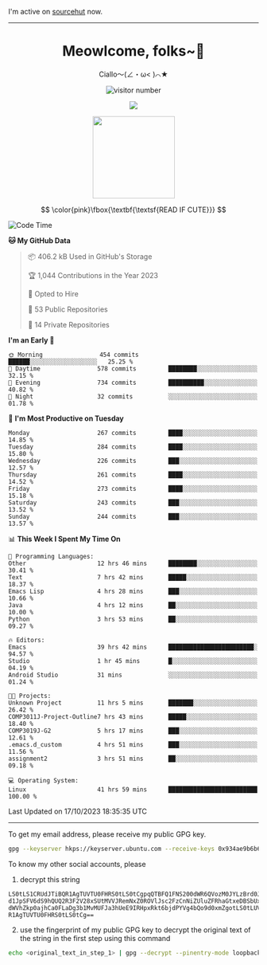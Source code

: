 I'm active on [sourcehut](https://sr.ht/~meow_king/) now. 

---

<div align="center">
  <h1>Meowlcome, folks~👋</h1>
  <p>Ciallo～(∠・ω< )⌒★</p>
</div>

<p align="center">
  <img src="https://count.getloli.com/get/@Ziqi-Yang?theme=rule34" alt="visitor number" />
</p>

<p align="center">
  <img src="https://skillicons.dev/icons?i=rust,c,py,flutter,go,java,js,bash,linux,emacs" />
</p>
<p align="center">
  <img height="165" src="https://github-readme-stats.vercel.app/api?username=Ziqi-Yang&show_icons=true&include_all_commits=true&hide_border=true" />
</p>

$$
\color{pink}\fbox{\textbf{\textsf{READ IF CUTE}}}
$$

<!--START_SECTION:waka-->
![Code Time](http://img.shields.io/badge/Code%20Time-1%2C683%20hrs%2012%20mins-blue)

**🐱 My GitHub Data** 

> 📦 406.2 kB Used in GitHub's Storage 
 > 
> 🏆 1,044 Contributions in the Year 2023
 > 
> 💼 Opted to Hire
 > 
> 📜 53 Public Repositories 
 > 
> 🔑 14 Private Repositories 
 > 
**I'm an Early 🐤** 

```text
🌞 Morning                454 commits         ██████░░░░░░░░░░░░░░░░░░░   25.25 % 
🌆 Daytime                578 commits         ████████░░░░░░░░░░░░░░░░░   32.15 % 
🌃 Evening                734 commits         ██████████░░░░░░░░░░░░░░░   40.82 % 
🌙 Night                  32 commits          ░░░░░░░░░░░░░░░░░░░░░░░░░   01.78 % 
```
📅 **I'm Most Productive on Tuesday** 

```text
Monday                   267 commits         ████░░░░░░░░░░░░░░░░░░░░░   14.85 % 
Tuesday                  284 commits         ████░░░░░░░░░░░░░░░░░░░░░   15.80 % 
Wednesday                226 commits         ███░░░░░░░░░░░░░░░░░░░░░░   12.57 % 
Thursday                 261 commits         ████░░░░░░░░░░░░░░░░░░░░░   14.52 % 
Friday                   273 commits         ████░░░░░░░░░░░░░░░░░░░░░   15.18 % 
Saturday                 243 commits         ███░░░░░░░░░░░░░░░░░░░░░░   13.52 % 
Sunday                   244 commits         ███░░░░░░░░░░░░░░░░░░░░░░   13.57 % 
```


📊 **This Week I Spent My Time On** 

```text
💬 Programming Languages: 
Other                    12 hrs 46 mins      ████████░░░░░░░░░░░░░░░░░   30.41 % 
Text                     7 hrs 42 mins       █████░░░░░░░░░░░░░░░░░░░░   18.37 % 
Emacs Lisp               4 hrs 28 mins       ███░░░░░░░░░░░░░░░░░░░░░░   10.66 % 
Java                     4 hrs 12 mins       ██░░░░░░░░░░░░░░░░░░░░░░░   10.00 % 
Python                   3 hrs 53 mins       ██░░░░░░░░░░░░░░░░░░░░░░░   09.27 % 

🔥 Editors: 
Emacs                    39 hrs 42 mins      ████████████████████████░   94.57 % 
Studio                   1 hr 45 mins        █░░░░░░░░░░░░░░░░░░░░░░░░   04.19 % 
Android Studio           31 mins             ░░░░░░░░░░░░░░░░░░░░░░░░░   01.24 % 

🐱‍💻 Projects: 
Unknown Project          11 hrs 5 mins       ███████░░░░░░░░░░░░░░░░░░   26.42 % 
COMP3011J-Project-Outline7 hrs 43 mins       █████░░░░░░░░░░░░░░░░░░░░   18.40 % 
COMP3019J-G2             5 hrs 17 mins       ███░░░░░░░░░░░░░░░░░░░░░░   12.61 % 
.emacs.d_custom          4 hrs 51 mins       ███░░░░░░░░░░░░░░░░░░░░░░   11.56 % 
assignment2              3 hrs 51 mins       ██░░░░░░░░░░░░░░░░░░░░░░░   09.18 % 

💻 Operating System: 
Linux                    41 hrs 59 mins      █████████████████████████   100.00 % 
```


 Last Updated on 17/10/2023 18:35:35 UTC
<!--END_SECTION:waka-->

-----

To get my email address, please receive my public GPG key.
```bash
gpg --keyserver hkps://keyserver.ubuntu.com --receive-keys 0x934ae9b6b6e9ff34
```
To know my other social accounts, please
1) decrypt this string
```
LS0tLS1CRUdJTiBQR1AgTUVTU0FHRS0tLS0tCgpqQTBFQ1FNS200dWR6QVozM0JYLzBrd0JNU0Ru
d1JpSFV6dS9hQUQ2R3F2V28xSUtMVVJRemNxZ0ROVlJsc2FzCnNiZUluZFRhaGtxeDBSbUxEajVq
dWVhZkp0ajhCa0FLaDg3b1MvMUFJa3hUeE9IRHpxRkt6bjdPYVg4bQo9d0xmZgotLS0tLUVORCBQ
R1AgTUVTU0FHRS0tLS0tCg==
```
2) use the fingerprint of my public GPG key to decrypt the original text of the string in the first step using this command
```bash
echo <original_text_in_step_1> | gpg --decrypt --pinentry-mode loopback --armor
```


